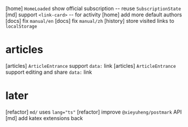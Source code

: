 [home] `HomeLoaded` show official subscription -- reuse `SubscriptionState`
[md] support `<link-card>` -- for activity
[home] add more default authors
[docs] fix `manual/en`
[docs] fix `manual/zh`
[history] store visited links to `localStorage`

# articles

[articles] `ArticleEntrance` support `data:` link
[articles] `ArticleEntrance` support editing and share `data:` link

# later

[refactor] `md/` uses `lang="ts"`
[refactor] improve `@xieyuheng/postmark` API
[md] add katex extensions back
